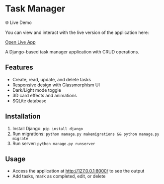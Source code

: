 # Task Manager  

🌐 Live Demo

You can view and interact with the live version of the application here:

[Open Live App](https://3hxsbfsl-8000.inc1.devtunnels.ms/)

A Django-based task manager application with CRUD operations.

## Features

- Create, read, update, and delete tasks
- Responsive design with Glassmorphism UI
- Dark/Light mode toggle
- 3D card effects and animations
- SQLite database

## Installation

1. Install Django: `pip install django`
2. Run migrations: `python manage.py makemigrations && python manage.py migrate`
3. Run server: `python manage.py runserver`

## Usage

- Access the application at http://127.0.0.1:8000/ to see the output
- Add tasks, mark as completed, edit, or delete
